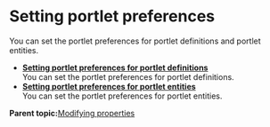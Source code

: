# Setting portlet preferences 

You can set the portlet preferences for portlet definitions and portlet entities.

-   **[Setting portlet preferences for portlet definitions ](../dev/ctrlrapit_st_ptlt_prf_dfn.md)**  
You can set the portlet preferences for portlet definitions.
-   **[Setting portlet preferences for portlet entities ](../dev/ctrlrapit_st_ptlt_prf_ent.md)**  
You can set the portlet preferences for portlet entities.

**Parent topic:**[Modifying properties ](../dev/ctrlrapit_mdfy_props.md)

